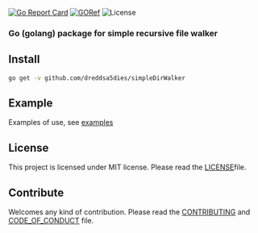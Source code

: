 [![Go Report Card](https://goreportcard.com/badge/github.com/dreddsa5dies/simpleDirWalker)](https://goreportcard.com/report/github.com/dreddsa5dies/simpleDirWalker) [![GORef](https://godoc.org/github.com/dreddsa5dies/simpleDirWalker?status.svg)](https://godoc.org/github.com/dreddsa5dies/simpleDirWalker) ![License](https://img.shields.io/badge/License-MIT-blue.svg)

### Go (golang) package for simple recursive file walker

## Install
```bash
go get -v github.com/dreddsa5dies/simpleDirWalker
```

## Example
Examples of use, see [examples](https://github.com/dreddsa5dies/simpleDirWalker/tree/master/_examples)

## License
This project is licensed under MIT license. Please read the [LICENSE](https://github.com/dreddsa5dies/simpleDirWalker/tree/master/LICENSE.md)file.

## Contribute
Welcomes any kind of contribution. Please read the [CONTRIBUTING](https://github.com/dreddsa5dies/simpleDirWalker/tree/master/CONTRIBUTING.md) and [CODE_OF_CONDUCT](https://github.com/dreddsa5dies/simpleDirWalker/tree/master/CODE_OF_CONDUCT.md) file.